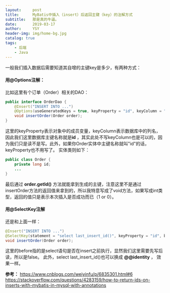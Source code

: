 ```yaml
---
layout:     post
title:      MyBatis中插入（insert）后返回主键（key）的注解方式
subtitle:   那是真的牛逼。
date:       2019-03-17
author:     YSY
header-img: img/home-bg.jpg
catalog: true
tags:
    - 后端
    - Java
---
```


一般我们插入数据后需要知道其自增的主键key是多少，有两种方式：
#### 用@Options注解：
比如这里有个订单（Order）相关的DAO：

```java
public interface OrderDao {
    @Insert("INSERT INTO ...")
    @Options(useGeneratedKeys = true, keyProperty = "id", keyColumn = "id")
    void insertOrder(Order order);
}
```
这里的keyProperty表示对象中的成员变量，keyColumn表示数据库中的列名，因此我们这里数据库主键名称就是**id** ，其实此处不写keyColumn也是可以的，因为我们只是读不是写。此外，如果你Order实体中主键名称就叫"id"的话，keyProperty也不用写了。
实体类则如下：

```java
public class Order {
    private long id;
    ...
}
```
最后通过 **order.getId()** 方法就能拿到生成的主键，注意这里不是通过insertOrder方法的返回值来拿到的，所以我特意写成了void方法，如果写成int类型，返回的值只是表示本次插入是否成功而已（1 or 0）。

#### 用@SelectKey注解
还是和上面一样：

```java
@Insert("INSERT INTO ...")
@SelectKey(statement = "select last_insert_id()", keyProperty = "id", before = false, resultType = long.class)
void insertOrder(Order order);
```
这里的before指的是select语句是否在insert之前执行，显然我们这里需要先写后读，所以是false。
此外，select last_insert_id()也可以换成 **@@identity** ， 效果一样。

**参考：**
https://www.cnblogs.com/weiyinfu/p/6835301.html#6
https://stackoverflow.com/questions/4283159/how-to-return-ids-on-inserts-with-mybatis-in-mysql-with-annotations

